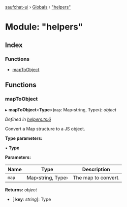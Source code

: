[saufchat-ui](../README.md) › [Globals](../globals.md) › ["helpers"](_helpers_.md)

# Module: "helpers"

## Index

### Functions

* [mapToObject](_helpers_.md#maptoobject)

## Functions

###  mapToObject

▸ **mapToObject**<**Type**>(`map`: Map‹string, Type›): *object*

*Defined in [helpers.ts:6](https://github.com/Capevace/saufchat-ui/blob/41a33aa/src/helpers.ts#L6)*

Convert a Map structure to a JS object.

**Type parameters:**

▪ **Type**

**Parameters:**

Name | Type | Description |
------ | ------ | ------ |
`map` | Map‹string, Type› | The map to convert.  |

**Returns:** *object*

* \[ **key**: *string*\]: Type
